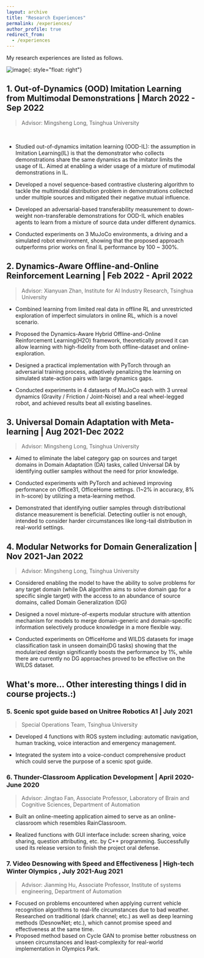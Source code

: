 ```yaml
---
layout: archive
title: "Research Experiences"
permalink: /experiences/
author_profile: true
redirect_from:
  - /experiences
---
```


<!-- {% include base_path %} -->


My research experiences are listed as follows.

![image]("../images/1_transferable_demonstrations.jpeg"){: style="float: right"}
## 1. Out-of-Dynamics (OOD) Imitation Learning from Multimodal Demonstrations | March 2022 - Sep 2022
> Advisor: Mingsheng Long, Tsinghua University
<br>


* Studied out-of-dynamics imitation learning (OOD-IL): the assumption in Imitation Learning(IL) is that the demonstrator who collects demonstrations share the same dynamics as the imitator limits the usage of IL. Aimed at enabling a wider usage of a mixture of mutimodal demonstrations in IL.

* Developed a novel sequence-based contrastive clustering algorithm to tackle the multimodal distribution problem in demonstrations collected under multiple sources and mitigated their negative mutual influence.


* Developed an adversarial-based transferability measurement to down-weight non-transferable demonstrations for OOD-IL which enables agents to learn from a mixture of source data under different dynamics.

* Conducted experiments on 3 MuJoCo environments, a driving and a simulated robot environment, showing that the proposed approach outperforms prior works on final IL performance by 100 ~ 300%.

## 2. Dynamics-Aware Offline-and-Online        Reinforcement Learning  |   Feb 2022 - April 2022
> Advisor: Xianyuan Zhan, Institute for AI Industry Research, Tsinghua University


* Combined learning from limited real data in offline RL and unrestricted exploration of imperfect simulators in online RL, which is a novel scenario.
  
* Proposed the Dynamics-Aware Hybrid Offline-and-Online Reinforcement Learning(H2O) framework, theoretically proved it can allow learning with high-fidelity from both offline-dataset and online-exploration. 

* Designed a practical implementation with PyTorch through an adversarial training process, adaptively penalizing the learning on simulated state-action pairs with large dynamics gaps.

* Conducted experiments in 4 datasets of MuJoCo each with 3 unreal dynamics (Gravity / Friction / Joint-Noise) and a real wheel-legged robot, and achieved results beat all existing baselines.

## 3. Universal Domain Adaptation with Meta-learning | Aug 2021-Dec 2022
> Advisor: Mingsheng Long, Tsinghua University

* Aimed to eliminate the label category gap on sources and target domains in Domain Adaptation (DA) tasks, called Universal DA by identifying outlier samples without the need for prior knowledge.

* Conducted experiments with PyTorch and achieved improving performance on Office31, OfficeHome settings. (1~2% in accuracy, 8% in h-score) by utilizing a meta-learning method.

* Demonstrated that identifying outlier samples through distributional distance measurement is beneficial. Detecting outlier is not enough, intended to consider harder circumstances like long-tail distribution in real-world settings.

## 4. Modular Networks for Domain Generalization |    Nov 2021-Jan 2022
> Advisor: Mingsheng Long, Tsinghua University


* Considered enabling the model to have the ability to solve problems for any target domain (while DA algorithm aims to solve domain gap for a specific single target) with the access to an abundance of source domains, called Domain Generalization (DG)

* Designed a novel mixture-of-experts modular structure with attention mechanism for models to merge domain-generic and domain-specific information selectively produce knowledge in a more flexible way.

* Conducted experiments on OfficeHome and WILDS datasets for image classification task in unseen domain(DG tasks) showing that the modularized design significantly boosts the performance by 1%, while there are currently no DG approaches proved to be effective on the WILDS dataset.
## What's more... Other interesting things I did in course projects.:)

### 5. Scenic spot guide based on Unitree Robotics A1 |   July 2021
> Special Operations Team, Tsinghua University


* Developed 4 functions with ROS system including: automatic navigation, human tracking, voice interaction and emergency management. 
  
* Integrated the system into a voice-conduct comprehensive product which could serve the purpose of a scenic spot guide.

### 6. Thunder-Classroom Application Development |          April 2020-June 2020

> Advisor: Jingtao Fan, Associate Professor, Laboratory of Brain and Cognitive Sciences, Department of Automation

* Built an online-meeting application aimed to serve as an online-classroom which resembles RainClassroom.

* Realized functions with GUI interface include: screen sharing, voice sharing, question attributing, etc. by C++ programming. Successfully used its release version to finish the project oral defense.

### 7. Video Desnowing with Speed and Effectiveness | High-tech Winter Olympics , July 2021-Aug 2021
> Advisor: Jianming Hu, Associate Professor, Institute of systems engineering, Department of Automation

* Focused on problems encountered when applying current vehicle recognition algorithms to real-life circumstances due to bad weather. Researched on traditional (dark channel; etc.) as well as deep learning methods (DesnowNet; etc.), which cannot promise speed and effectiveness at the same time.
* Proposed method based on Cycle GAN to promise better robustness on unseen circumstances and least-complexity for real-world implementation in Olympics Park.
